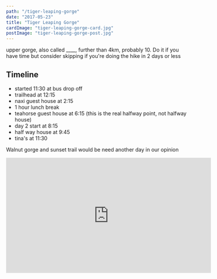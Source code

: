 ```yaml
---
path: "/tiger-leaping-gorge"
date: "2017-05-23"
title: "Tiger Leaping Gorge"
cardImage: "tiger-leaping-gorge-card.jpg"
postImage: "tiger-leaping-gorge-post.jpg"
---
```


upper gorge, also called ____, further than 4km, probably 10. Do it if you have time but consider skipping if you're doing the hike in 2 days or less

Timeline
--------
* started 11:30 at bus drop off
* trailhead at 12:15
* naxi guest house at 2:15
* 1 hour lunch break
* teahorse guest house at 6:15 (this is the real halfway point, not halfway house)
* day 2 start at 8:15
* half way house at 9:45
* tina's at 11:30

Walnut gorge and sunset trail would be need another day in our opinion

<div class="video-responsive">
  <iframe width="560" height="315" src="https://www.youtube.com/embed/KI779jCEEWM?rel=0&amp;showinfo=0" frameborder="0" gesture="media" allow="encrypted-media" allowfullscreen></iframe>
</div>
